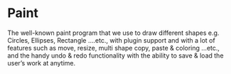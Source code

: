 # Paint
The well-known paint program that we use to draw different shapes e.g. Circles, Ellipses, Rectangle ….etc., with plugin support and with a lot of features such as move, resize, multi shape copy, paste &amp; coloring …etc., and the handy undo &amp; redo functionality with the ability to save &amp; load the user’s work at anytime.
